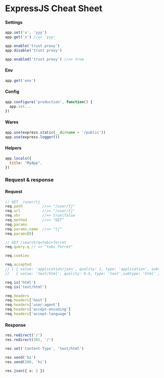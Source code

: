 # ExpressJS Cheat Sheet



#### Settings

```js
app.set('x', 'yyy')
app.get('x') //=> 'yyy'

app.enable('trust proxy')
app.disable('trust proxy')

app.enabled('trust proxy') //=> true
```

#### Env

```js
app.get('env')
```

#### Config

```js
app.configure('production', function() {
  app.set...
})
```

#### Wares

```js
app.use(express.static(__dirname + '/public'))
app.use(express.logger())
```

#### Helpers

```js
app.locals({
  title: "MyApp",
})
```

### Request & response

#### Request

```js
// GET  /user/tj
req.path         //=> "/user/tj"
req.url          //=> "/user/tj"
req.xhr          //=> true|false
req.method       //=> "GET"
req.params
req.params.name  //=> "tj"
req.params[0]
```

```js
// GET /search?q=tobi+ferret
req.query.q // => "tobi ferret"
```

```js
req.cookies
```

```js
req.accepted
// [ { value: 'application/json', quality: 1, type: 'application', subtype: 'json' },
//   { value: 'text/html', quality: 0.5, type: 'text',subtype: 'html' } ]
```

```js
req.is('html')
req.is('text/html')
```

```js
req.headers
req.headers['host']
req.headers['user-agent']
req.headers['accept-encoding']
req.headers['accept-language']
```

#### Response

```js
res.redirect('/')
res.redirect(301, '/')
```

```js
res.set('Content-Type', 'text/html')
```

```js
res.send('hi')
res.send(200, 'hi')
```

```js
res.json({ a: 2 })
```
